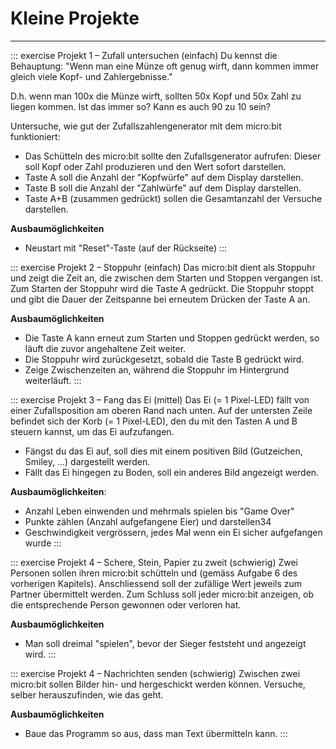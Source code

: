 # Kleine Projekte
---

::: exercise Projekt 1 – Zufall untersuchen (einfach)
Du kennst die Behauptung: "Wenn man eine Münze oft genug wirft, dann kommen immer gleich viele Kopf- und Zahlergebnisse."

D.h. wenn man 100x die Münze wirft, sollten 50x Kopf und 50x Zahl zu liegen kommen. Ist das immer so? Kann es auch 90 zu 10 sein?

Untersuche, wie gut der Zufallszahlengenerator mit dem micro:bit funktioniert:
- Das Schütteln des micro:bit sollte den Zufallsgenerator aufrufen: Dieser soll Kopf oder Zahl produzieren und den Wert sofort darstellen.
- Taste A soll die Anzahl der "Kopfwürfe" auf dem Display darstellen.
- Taste B soll die Anzahl der "Zahlwürfe" auf dem Display darstellen.
- Taste A+B (zusammen gedrückt) sollen die Gesamtanzahl der Versuche darstellen.

**Ausbaumöglichkeiten**
- Neustart mit "Reset"-Taste (auf der Rückseite)
:::

::: exercise Projekt 2 – Stoppuhr (einfach)
Das micro:bit dient als Stoppuhr und zeigt die Zeit an, die zwischen dem Starten und Stoppen vergangen ist. Zum Starten der Stoppuhr wird die Taste A gedrückt. Die Stoppuhr stoppt und gibt die Dauer der Zeitspanne bei erneutem Drücken der Taste A an.

**Ausbaumöglichkeiten**
- Die Taste A kann erneut zum Starten und Stoppen gedrückt werden, so läuft die zuvor angehaltene Zeit weiter.
- Die Stoppuhr wird zurückgesetzt, sobald die Taste B gedrückt wird.
- Zeige Zwischenzeiten an, während die Stoppuhr im Hintergrund weiterläuft.
:::

::: exercise Projekt 3 – Fang das Ei (mittel)
Das Ei (= 1 Pixel-LED) fällt von einer Zufallsposition am oberen Rand nach unten. Auf der untersten Zeile befindet sich der Korb (= 1 Pixel-LED), den du mit den Tasten A und B steuern kannst, um das Ei aufzufangen.

- Fängst du das Ei auf, soll dies mit einem positiven Bild (Gutzeichen, Smiley, ...) dargestellt werden.
- Fällt das Ei hingegen zu Boden, soll ein anderes Bild angezeigt werden.

**Ausbaumöglichkeiten**:
- Anzahl Leben einwenden und mehrmals spielen bis "Game Over"
- Punkte zählen (Anzahl aufgefangene Eier) und darstellen34
- Geschwindigkeit vergrössern, jedes Mal wenn ein Ei sicher aufgefangen wurde
:::

::: exercise Projekt 4 – Schere, Stein, Papier zu zweit (schwierig)
Zwei Personen sollen ihren micro:bit schütteln und (gemäss Aufgabe 6 des vorherigen Kapitels). Anschliessend soll der zufällige Wert jeweils zum Partner übermittelt werden. Zum Schluss soll jeder micro:bit anzeigen, ob die entsprechende Person gewonnen oder verloren hat.

**Ausbaumöglichkeiten**
- Man soll dreimal "spielen", bevor der Sieger feststeht und angezeigt wird.
:::

::: exercise Projekt 4 – Nachrichten senden (schwierig)
Zwischen zwei micro:bit sollen Bilder hin- und hergeschickt werden können. Versuche, selber herauszufinden, wie das geht.

**Ausbaumöglichkeiten**
- Baue das Programm so aus, dass man Text übermitteln kann.
:::
